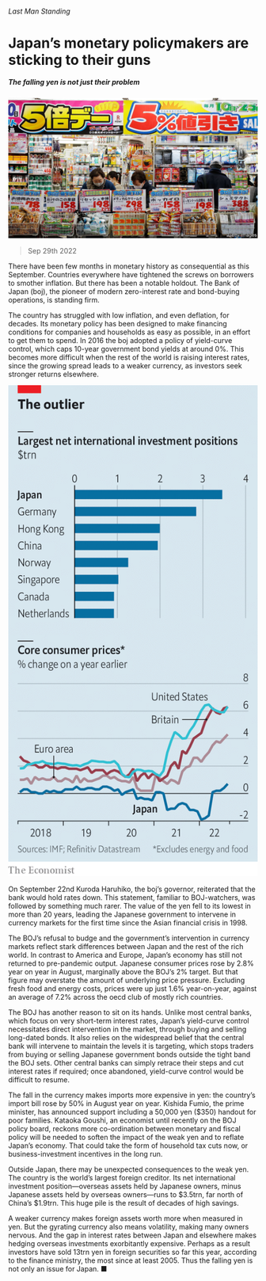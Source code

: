 ###### Last Man Standing

# Japan’s monetary policymakers are sticking to their guns 

##### The falling yen is not just their problem 

![image](images/20221001_FNP505.jpg) 

> Sep 29th 2022 

There have been few months in monetary history as consequential as this September. Countries everywhere have tightened the screws on borrowers to smother inflation. But there has been a notable holdout. The Bank of Japan (boj), the pioneer of modern zero-interest rate and bond-buying operations, is standing firm. 

The country has struggled with low inflation, and even deflation, for decades. Its monetary policy has been designed to make financing conditions for companies and households as easy as possible, in an effort to get them to spend. In 2016 the boj adopted a policy of yield-curve control, which caps 10-year government bond yields at around 0%. This becomes more difficult when the rest of the world is raising interest rates, since the growing spread leads to a weaker currency, as investors seek stronger returns elsewhere.

![image](images/20221001_FNC079.png) 


On September 22nd Kuroda Haruhiko, the boj’s governor, reiterated that the bank would hold rates down. This statement, familiar to BOJ-watchers, was followed by something much rarer. The value of the yen fell to its lowest in more than 20 years, leading the Japanese government to intervene in currency markets for the first time since the Asian financial crisis in 1998.

The BOJ’s refusal to budge and the government’s intervention in currency markets reflect stark differences between Japan and the rest of the rich world. In contrast to America and Europe, Japan’s economy has still not returned to pre-pandemic output. Japanese consumer prices rose by 2.8% year on year in August, marginally above the BOJ’s 2% target. But that figure may overstate the amount of underlying price pressure. Excluding fresh food and energy costs, prices were up just 1.6% year-on-year, against an average of 7.2% across the oecd club of mostly rich countries.

The BOJ has another reason to sit on its hands. Unlike most central banks, which focus on very short-term interest rates, Japan’s yield-curve control necessitates direct intervention in the market, through buying and selling long-dated bonds. It also relies on the widespread belief that the central bank will intervene to maintain the levels it is targeting, which stops traders from buying or selling Japanese government bonds outside the tight band the BOJ sets. Other central banks can simply retrace their steps and cut interest rates if required; once abandoned, yield-curve control would be difficult to resume. 

The fall in the currency makes imports more expensive in yen: the country’s import bill rose by 50% in August year on year. Kishida Fumio, the prime minister, has announced support including a 50,000 yen ($350) handout for poor families. Kataoka Goushi, an economist until recently on the BOJ policy board, reckons more co-ordination between monetary and fiscal policy will be needed to soften the impact of the weak yen and to reflate Japan’s economy. That could take the form of household tax cuts now, or business-investment incentives in the long run.

Outside Japan, there may be unexpected consequences to the weak yen. The country is the world’s largest foreign creditor. Its net international investment position—overseas assets held by Japanese owners, minus Japanese assets held by overseas owners—runs to $3.5trn, far north of China’s $1.9trn. This huge pile is the result of decades of high savings.

A weaker currency makes foreign assets worth more when measured in yen. But the gyrating currency also means volatility, making many owners nervous. And the gap in interest rates between Japan and elsewhere makes hedging overseas investments exorbitantly expensive. Perhaps as a result investors have sold 13trn yen in foreign securities so far this year, according to the finance ministry, the most since at least 2005. Thus the falling yen is not only an issue for Japan. ■


